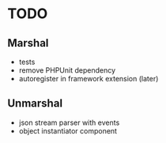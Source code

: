 # TODO

## Marshal
- tests
- remove PHPUnit dependency
- autoregister in framework extension (later)

## Unmarshal
- json stream parser with events
- object instantiator component
